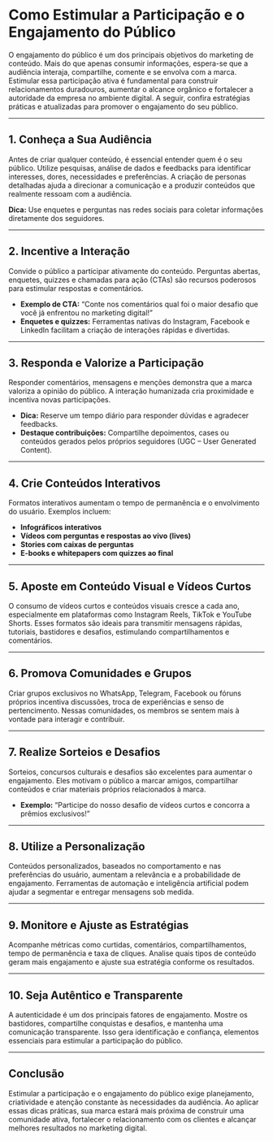 # Como Estimular a Participação e o Engajamento do Público

O engajamento do público é um dos principais objetivos do marketing de conteúdo. Mais do que apenas consumir informações, espera-se que a audiência interaja, compartilhe, comente e se envolva com a marca. Estimular essa participação ativa é fundamental para construir relacionamentos duradouros, aumentar o alcance orgânico e fortalecer a autoridade da empresa no ambiente digital. A seguir, confira estratégias práticas e atualizadas para promover o engajamento do seu público.

---

## 1. Conheça a Sua Audiência

Antes de criar qualquer conteúdo, é essencial entender quem é o seu público. Utilize pesquisas, análise de dados e feedbacks para identificar interesses, dores, necessidades e preferências. A criação de personas detalhadas ajuda a direcionar a comunicação e a produzir conteúdos que realmente ressoam com a audiência.

**Dica:** Use enquetes e perguntas nas redes sociais para coletar informações diretamente dos seguidores.

---

## 2. Incentive a Interação

Convide o público a participar ativamente do conteúdo. Perguntas abertas, enquetes, quizzes e chamadas para ação (CTAs) são recursos poderosos para estimular respostas e comentários.

- **Exemplo de CTA:** “Conte nos comentários qual foi o maior desafio que você já enfrentou no marketing digital!”
- **Enquetes e quizzes:** Ferramentas nativas do Instagram, Facebook e LinkedIn facilitam a criação de interações rápidas e divertidas.

---

## 3. Responda e Valorize a Participação

Responder comentários, mensagens e menções demonstra que a marca valoriza a opinião do público. A interação humanizada cria proximidade e incentiva novas participações.

- **Dica:** Reserve um tempo diário para responder dúvidas e agradecer feedbacks.
- **Destaque contribuições:** Compartilhe depoimentos, cases ou conteúdos gerados pelos próprios seguidores (UGC – User Generated Content).

---

## 4. Crie Conteúdos Interativos

Formatos interativos aumentam o tempo de permanência e o envolvimento do usuário. Exemplos incluem:

- **Infográficos interativos**
- **Vídeos com perguntas e respostas ao vivo (lives)**
- **Stories com caixas de perguntas**
- **E-books e whitepapers com quizzes ao final**

---

## 5. Aposte em Conteúdo Visual e Vídeos Curtos

O consumo de vídeos curtos e conteúdos visuais cresce a cada ano, especialmente em plataformas como Instagram Reels, TikTok e YouTube Shorts. Esses formatos são ideais para transmitir mensagens rápidas, tutoriais, bastidores e desafios, estimulando compartilhamentos e comentários.

---

## 6. Promova Comunidades e Grupos

Criar grupos exclusivos no WhatsApp, Telegram, Facebook ou fóruns próprios incentiva discussões, troca de experiências e senso de pertencimento. Nessas comunidades, os membros se sentem mais à vontade para interagir e contribuir.

---

## 7. Realize Sorteios e Desafios

Sorteios, concursos culturais e desafios são excelentes para aumentar o engajamento. Eles motivam o público a marcar amigos, compartilhar conteúdos e criar materiais próprios relacionados à marca.

- **Exemplo:** “Participe do nosso desafio de vídeos curtos e concorra a prêmios exclusivos!”

---

## 8. Utilize a Personalização

Conteúdos personalizados, baseados no comportamento e nas preferências do usuário, aumentam a relevância e a probabilidade de engajamento. Ferramentas de automação e inteligência artificial podem ajudar a segmentar e entregar mensagens sob medida.

---

## 9. Monitore e Ajuste as Estratégias

Acompanhe métricas como curtidas, comentários, compartilhamentos, tempo de permanência e taxa de cliques. Analise quais tipos de conteúdo geram mais engajamento e ajuste sua estratégia conforme os resultados.

---

## 10. Seja Autêntico e Transparente

A autenticidade é um dos principais fatores de engajamento. Mostre os bastidores, compartilhe conquistas e desafios, e mantenha uma comunicação transparente. Isso gera identificação e confiança, elementos essenciais para estimular a participação do público.

---

## Conclusão

Estimular a participação e o engajamento do público exige planejamento, criatividade e atenção constante às necessidades da audiência. Ao aplicar essas dicas práticas, sua marca estará mais próxima de construir uma comunidade ativa, fortalecer o relacionamento com os clientes e alcançar melhores resultados no marketing digital.